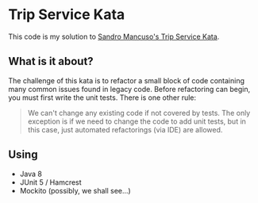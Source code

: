 # Trip Service Kata

This code is my solution to [Sandro Mancuso's Trip Service Kata][1].

## What is it about?

The challenge of this kata is to refactor a small block of code containing many common issues found in legacy code. Before refactoring can begin, you must first write the unit tests. There is one other rule:

> We can't change any existing code if not covered by tests. The only exception is if we need to change the code to add unit tests, but in this case, just automated refactorings (via IDE) are allowed. 

## Using

* Java 8
* JUnit 5 / Hamcrest
* Mockito (possibly, we shall see...)

[1]: https://github.com/sandromancuso/trip-service-kata
